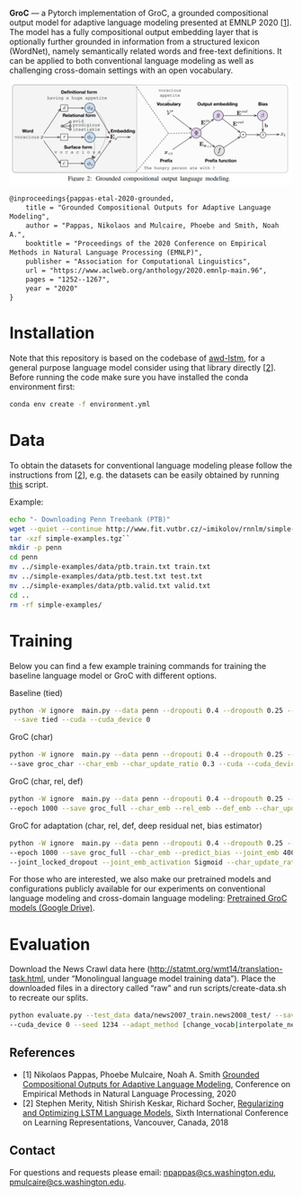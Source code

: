 <b>GroC</b> —
a Pytorch implementation of GroC, a grounded compositional output model for adaptive language modeling presented at EMNLP 2020 [<a href="https://www.aclweb.org/anthology/2020.emnlp-main.96.pdf">1</a>]. The model has a fully compositional output embedding layer that is optionally further grounded in information from a structured lexicon (WordNet), namely semantically related words and free-text definitions. It can be applied to both conventional language modeling as well as challenging cross-domain settings with an open vocabulary. 

<p align="center">
<a href="https://www.aclweb.org/anthology/2020.emnlp-main.96.pdf"><img align="center" src="images/groc.png" alt=" ." width="700"/></a>
</p>

```
@inproceedings{pappas-etal-2020-grounded,
    title = "Grounded Compositional Outputs for Adaptive Language Modeling",
    author = "Pappas, Nikolaos and Mulcaire, Phoebe and Smith, Noah A.",
    booktitle = "Proceedings of the 2020 Conference on Empirical Methods in Natural Language Processing (EMNLP)",
    publisher = "Association for Computational Linguistics",
    url = "https://www.aclweb.org/anthology/2020.emnlp-main.96",
    pages = "1252--1267",
    year = "2020"
}
```

# Installation
Note that this repository is based on the codebase of <a href="https://github.com/salesforce/awd-lstm-lm">awd-lstm</a>, for a general purpose language model consider using that library directly [<a href="https://arxiv.org/pdf/1708.02182.pdf">2</a>]. Before running the code make sure you have installed the conda environment first:
```bash
conda env create -f environment.yml
```

# Data 
To obtain the datasets for conventional language modeling please follow the instructions from [<a href="https://arxiv.org/pdf/1708.02182.pdf">2</a>], e.g. the datasets can be easily obtained by running <a href="https://github.com/salesforce/awd-lstm-lm/blob/master/getdata.sh">this</a> script.

Example:
```bash
echo "- Downloading Penn Treebank (PTB)"
wget --quiet --continue http://www.fit.vutbr.cz/~imikolov/rnnlm/simple-examples.tgz
tar -xzf simple-examples.tgz``
mkdir -p penn
cd penn
mv ../simple-examples/data/ptb.train.txt train.txt
mv ../simple-examples/data/ptb.test.txt test.txt
mv ../simple-examples/data/ptb.valid.txt valid.txt
cd ..
rm -rf simple-examples/
```

# Training
Below you can find a few example training commands for training the baseline language model or GroC with different options.  

Baseline (tied)
```bash
python -W ignore  main.py --data penn --dropouti 0.4 --dropouth 0.25 --seed 28 --batch_size 20 --epoch 1000\
 --save tied --cuda --cuda_device 0

```
GroC (char)
```bash
python -W ignore  main.py --data penn --dropouti 0.4 --dropouth 0.25 --seed 28 --batch_size 20 --epoch 1000\
--save groc_char --char_emb --char_update_ratio 0.3 --cuda --cuda_device 0
```

GroC (char, rel, def)
```bash
python -W ignore  main.py --data penn --dropouti 0.4 --dropouth 0.25 --seed 28 --batch_size 20 \
--epoch 1000 --save groc_full --char_emb --rel_emb --def_emb --char_update_ratio 0.3 --cuda --cuda_device 0

```

GroC for adaptation (char, rel, def, deep residual net, bias estimator)
```bash
python -W ignore  main.py --data penn --dropouti 0.4 --dropouth 0.25 --seed 28 --batch_size 20 \
--epoch 1000 --save groc_full --char_emb --predict_bias --joint_emb 400 --joint_emb_depth 4 --joint_dropout 0.6\ 
--joint_locked_dropout --joint_emb_activation Sigmoid --char_update_ratio 0.3 --cuda --cuda_device 0

```

For those who are interested, we also make our pretrained models and configurations publicly available for our experiments on conventional language modeling and cross-domain language modeling: <a href="https://drive.google.com/drive/folders/1xlR3Q0k8w8r3uLIDTyG85B6qrCSdWqWj?usp=sharing">Pretrained GroC models (Google Drive)</a>.

# Evaluation 

Download the News Crawl data here (http://statmt.org/wmt14/translation-task.html, under “Monolingual language model training data”). Place the downloaded files in a directory called “raw” and run scripts/create-data.sh to recreate our splits.

```bash
python evaluate.py --test_data data/news2007_train.news2008_test/ --save saved-models/[our model] --cuda  
--cuda_device 0 --seed 1234 --adapt_method [change_vocab|interpolate_neural|interpolate_unigram]
```

References
------------
* [1] Nikolaos Pappas, Phoebe Mulcaire, Noah A. Smith <a href="https://www.aclweb.org/anthology/2020.emnlp-main.96.pdf">Grounded Compositional Outputs for Adaptive Language Modeling</a>, Conference on Empirical Methods in Natural Language Processing, 2020
* [2]  Stephen Merity, Nitish Shirish Keskar, Richard Socher, <a href="https://arxiv.org/pdf/1708.02182.pdf">Regularizing and Optimizing LSTM Language Models</a>, Sixth International Conference on Learning Representations, Vancouver, Canada, 2018


Contact
------------
For questions and requests please email: npappas@cs.washington.edu, pmulcaire@cs.washington.edu.

